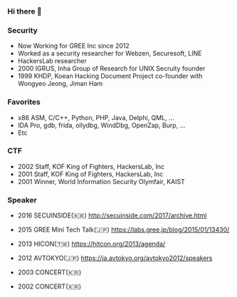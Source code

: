 ### Hi there 👋

<!--
**truefinder/truefinder** is a ✨ _special_ ✨ repository because its `README.md` (this file) appears on your GitHub profile.

Here are some ideas to get you started:

- 🔭 I’m currently working on ...
- 🌱 I’m currently learning ...
- 👯 I’m looking to collaborate on ...
- 🤔 I’m looking for help with ...
- 💬 Ask me about ...
- 📫 How to reach me: ...
- 😄 Pronouns: ...
- ⚡ Fun fact: ...
-->

### Security
- Now Working for GREE Inc since 2012
- Worked as a security researcher for Webzen, Securesoft, LINE
- HackersLab researcher
- 2000 IGRUS, Inha Group of Research for UNIX Secruity founder 
- 1999 KHDP, Koean Hacking Document Project co-founder with Wongyeo Jeong, Jiman Ham

### Favorites 
- x86 ASM, C/C++, Python, PHP, Java, Delphi, QML, ... 
- IDA Pro, gdb, frida, ollydbg, WindDbg, OpenZap, Burp,  ...
- Etc 

### CTF 
- 2002 Staff, KOF King of Fighters, HackersLab, Inc 
- 2001 Staff, KOF King of Fighters, HackersLab, Inc 
- 2001 Winner, World Information Security Olymfair, KAIST 

### Speaker 
- 2016 SECUINSIDE(🇰🇷)
http://secuinside.com/2017/archive.html

- 2015 GREE Mini Tech Talk(🇯🇵)
https://labs.gree.jp/blog/2015/01/13430/

- 2013 HICON(🇹🇼)
https://hitcon.org/2013/agenda/

- 2012 AVTOKYO(🇯🇵)
https://ja.avtokyo.org/avtokyo2012/speakers

- 2003 CONCERT(🇰🇷) 
- 2002 CONCERT(🇰🇷) 
